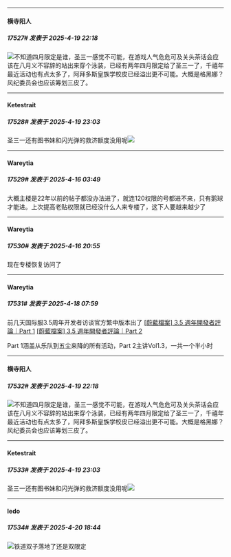 ﻿
*****

####  横寺阳人  
##### 17527#       发表于 2025-4-19 22:18

<img src="https://static.stage1st.com/image/smiley/face2017/053.png" referrerpolicy="no-referrer">不知道四月限定是谁，圣三一感觉不可能，在游戏人气危危可及关头茶话会应该在八月义不容辞的站出来穿个泳装，已经有两年四月限定给了圣三一了，千禧年最近活动也有点太多了，阿拜多斯皇族学校皮已经溢出更不可能。大概是格黑娜？风纪委员会也应该筹划三皮了。


*****

####  Ketestrait  
##### 17528#       发表于 2025-4-19 23:03

圣三一还有图书妹和闪光弹的救济额度没用呢<img src="https://static.stage1st.com/image/smiley/face2017/067.png" referrerpolicy="no-referrer">


*****

####  Wareytia  
##### 17529#       发表于 2025-4-16 03:49

大概主楼是22年以前的帖子都没办法进了，就连120权限的号都进不来，只有鹅球才能进。上次提高老贴权限就已经没什么人来专楼了，这下人要越来越少了

*****

####  Wareytia  
##### 17530#       发表于 2025-4-16 20:55

现在专楼恢复访问了

*****

####  Wareytia  
##### 17531#       发表于 2025-4-18 07:59

前几天国际服3.5周年开发者访谈官方繁中版本出了
[[蔚藍檔案] 3.5 週年開發者評論｜Part 1](https://www.youtube.com/watch?v=VaHkFaAd5-Y)
[[蔚藍檔案] 3.5 週年開發者評論｜Part 2](https://www.youtube.com/watch?v=X8_zEXbDlQA)

Part 1涵盖从乐队到五尘来降的所有活动，Part 2主讲Vol1.3，一共一个半小时

*****

####  横寺阳人  
##### 17532#       发表于 2025-4-19 22:18

<img src="https://static.stage1st.com/image/smiley/face2017/053.png" referrerpolicy="no-referrer">不知道四月限定是谁，圣三一感觉不可能，在游戏人气危危可及关头茶话会应该在八月义不容辞的站出来穿个泳装，已经有两年四月限定给了圣三一了，千禧年最近活动也有点太多了，阿拜多斯皇族学校皮已经溢出更不可能。大概是格黑娜？风纪委员会也应该筹划三皮了。

*****

####  Ketestrait  
##### 17533#       发表于 2025-4-19 23:03

圣三一还有图书妹和闪光弹的救济额度没用呢<img src="https://static.stage1st.com/image/smiley/face2017/067.png" referrerpolicy="no-referrer">

*****

####  ledo  
##### 17534#       发表于 2025-4-20 18:44

<img src="https://static.stage1st.com/image/smiley/face2017/018.png" referrerpolicy="no-referrer">铁道双子落地了还是双限定

